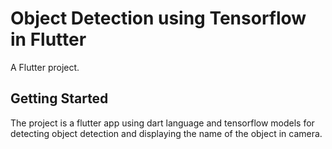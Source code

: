 # Object Detection using Tensorflow in Flutter

A Flutter project.

## Getting Started

The project is a flutter app using dart language and tensorflow models for detecting object detection and displaying the name of the object in camera.
